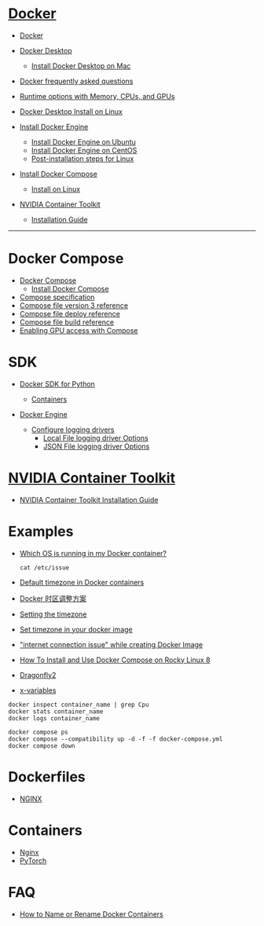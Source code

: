 # [Docker](https://www.docker.com/)

+ [Docker](https://docs.docker.com/)
+ [Docker Desktop](https://docs.docker.com/desktop/)
  + [Install Docker Desktop on Mac](https://docs.docker.com/desktop/install/mac-install/)

+ [Docker frequently asked questions](https://docs.docker.com/engine/faq/)

+ [Runtime options with Memory, CPUs, and GPUs](https://docs.docker.com/config/containers/resource_constraints/)
+ [Docker Desktop Install on Linux](https://docs.docker.com/desktop/install/linux-install/)
+ [Install Docker Engine](https://docs.docker.com/engine/install/)
  + [Install Docker Engine on Ubuntu](https://docs.docker.com/engine/install/ubuntu/)
  + [Install Docker Engine on CentOS](https://docs.docker.com/engine/install/centos/)
  + [Post-installation steps for Linux](https://docs.docker.com/engine/install/linux-postinstall/)

+ [Install Docker Compose](https://docs.docker.com/compose/install/)
  + [Install on Linux](https://docs.docker.com/compose/install/linux/)

+ [NVIDIA Container Toolkit](https://github.com/NVIDIA/nvidia-docker)
  + [Installation Guide](https://docs.nvidia.com/datacenter/cloud-native/container-toolkit/install-guide.html)
<!--   + [NVIDIA Container Toolkit](https://docs.nvidia.com/datacenter/cloud-native/container-toolkit/install-guide.html) -->

---

# Docker Compose

+ [Docker Compose](https://docs.docker.com/compose/)
  + [Install Docker Compose](https://docs.docker.com/compose/install/)
+ [Compose specification](https://docs.docker.com/compose/compose-file/)
+ [Compose file version 3 reference](https://docs.docker.com/compose/compose-file/compose-file-v3/)
+ [Compose file deploy reference](https://docs.docker.com/compose/compose-file/deploy/)
+ [Compose file build reference](https://docs.docker.com/compose/compose-file/build/)
+ [Enabling GPU access with Compose](https://docs.docker.com/compose/gpu-support/)

# SDK

+ [Docker SDK for Python](https://docker-py.readthedocs.io/en/stable/index.html)
  + [Containers](https://docker-py.readthedocs.io/en/stable/containers.html)

+ [Docker Engine](https://docs.docker.com/engine/)
  + [Configure logging drivers](https://docs.docker.com/config/containers/logging/configure/)
    + [Local File logging driver Options](https://docs.docker.com/config/containers/logging/local/#options)
    + [JSON File logging driver Options](https://docs.docker.com/config/containers/logging/json-file/#options)

# [NVIDIA Container Toolkit](https://github.com/NVIDIA/nvidia-container-toolkit)

+ [NVIDIA Container Toolkit Installation Guide](https://docs.nvidia.com/datacenter/cloud-native/container-toolkit/install-guide.html)

# Examples

+ [Which OS is running in my Docker container?](https://serverfault.com/questions/805389/which-os-is-running-in-my-docker-container)

    `cat /etc/issue`

+ [Default timezone in Docker containers](https://support.circleci.com/hc/en-us/articles/115015771347-How-do-I-set-the-timezones-in-Docker-images-)
+ [Docker 时区调整方案](https://cloud.tencent.com/developer/article/1626811)
+ [Setting the timezone](https://wiki.alpinelinux.org/wiki/Setting_the_timezone)
+ [Set timezone in your docker image](https://dev.to/0xbf/set-timezone-in-your-docker-image-d22)
+ ["internet connection issue" while creating Docker Image](https://stackoverflow.com/questions/58603749/internet-connection-issue-while-creating-docker-image)

+ [How To Install and Use Docker Compose on Rocky Linux 8](https://www.digitalocean.com/community/tutorials/how-to-install-and-use-docker-compose-on-rocky-linux-8)

+ [Dragonfly2](https://github.com/dragonflyoss/Dragonfly2/blob/main/deploy/docker-compose/docker-compose.yaml)
+ [x-variables](https://github.com/guessi/docker-compose-etcd/blob/master/docker-compose.yml)

```shell
docker inspect container_name | grep Cpu
docker stats container_name
docker logs container_name

docker compose ps
docker compose --compatibility up -d -f -f docker-compose.yml
docker compose down
```

# Dockerfiles

+ [NGINX](https://github.com/nginxinc/docker-nginx)

# Containers

+ [Nginx](https://hub.docker.com/_/nginx)
+ [PyTorch](https://catalog.ngc.nvidia.com/orgs/nvidia/containers/pytorch/tags)


# FAQ

+ [How to Name or Rename Docker Containers](https://www.tecmint.com/name-docker-containers/)
